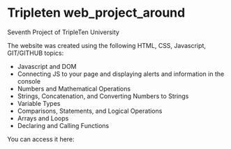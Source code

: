 # Tripleten web_project_around

Seventh Project of TripleTen University

The website was created using the following HTML, CSS, Javascript, GIT/GITHUB topics:

- Javascript and DOM
- Connecting JS to your page and displaying alerts and information in the console
- Numbers and Mathematical Operations
- Strings, Concatenation, and Converting Numbers to Strings
- Variable Types
- Comparisons, Statements, and Logical Operations
- Arrays and Loops
- Declaring and Calling Functions

You can access it here:
